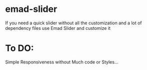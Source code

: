 # emad-slider
If you need a quick slider without all the customization and a lot of dependency files use Emad Slider and customize it

# To DO:

Simple Responsiveness without Much code or Styles...